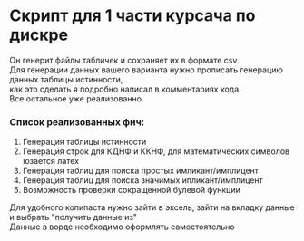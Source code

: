 # Скрипт для 1 части курсача по дискре

Он генерит файлы табличек и сохраняет их в формате csv.<br>
Для генерации данных вашего варианта нужно прописать генерацию данных таблицы истинности,<br> 
как это сделать я подробно написал в комментариях кода.<br>
Все остальное уже реализованно.<br>

### Список реализованных фич:
1) Генерация таблицы истинности
2) Генерация строк для КДНФ и ККНФ, для математических символов юзается латех
2) Генерация таблиц для поиска простых имликант/имплицент
3) Генерация таблиц для поиска значимых ипликант/имплицент
4) Возможность проверки сокращенной булевой функции

Для удобного копипаста нужно зайти в эксель, зайти на вкладку данные и выбрать "получить данные из"<br>
Данные в ворде необходимо оформлять самостоятельно
